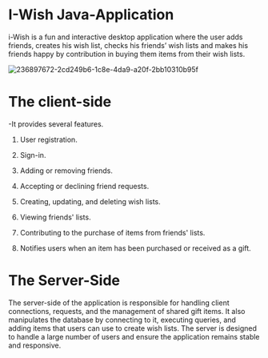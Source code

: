 # I-Wish Java-Application
i-Wish is a fun and interactive desktop application where the user adds friends, creates his wish list, checks his friends’ wish lists and makes his friends happy by contribution in buying them items from their wish lists.

![236897672-2cd249b6-1c8e-4da9-a20f-2bb10310b95f](https://user-images.githubusercontent.com/132647130/236920090-d7e9417e-eb98-4d3c-b5a7-ec7c5aabfb11.png)

# The client-side
-It provides several features. 

1) User registration.

2) Sign-in.

3) Adding or removing friends.

4) Accepting or declining friend requests.

5) Creating, updating, and deleting wish lists.

6) Viewing friends' lists.

7) Contributing to the purchase of items from friends' lists.

8) Notifies users when an item has been purchased or received as a gift.

# The Server-Side 
The server-side of the application is responsible for handling client connections, requests, and the management of shared gift items. It also manipulates the database by connecting to it, executing queries, and adding items that users can use to create wish lists. The server is designed to handle a large number of users and ensure the application remains stable and responsive.
